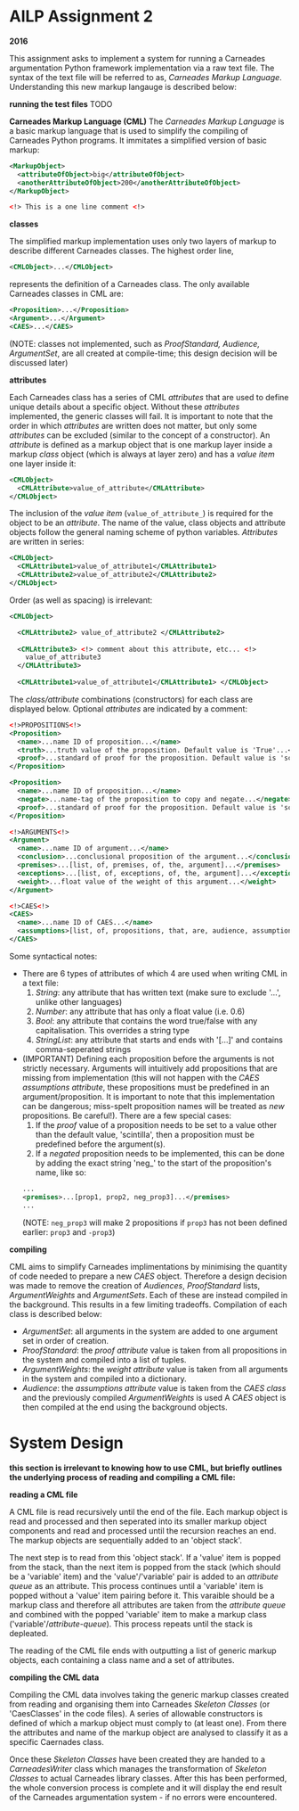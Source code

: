 # AILP Assignment 2
**2016**

This assignment asks to implement a system for running a Carneades argumentation Python framework implementation via a raw text file. The syntax of the text file will be referred to as, _Carneades Markup Language_. Understanding this new markup langauge is described below:

**running the test files**
TODO

**Carneades Markup Language (CML)**
The _Carneades Markup Language_ is a basic markup language that is used to simplify the compiling of Carneades Python programs. It immitates a simplified version of basic markup:

```xml
<MarkupObject>
  <attributeOfObject>big</attributeOfObject>
  <anotherAttributeOfObject>200</anotherAttributeOfObject>
</MarkupObject>

<!> This is a one line comment <!>
```

**classes**

The simplified markup implementation uses only two layers of markup to describe different Carneades classes. The highest order line, 

```xml
<CMLObject>...</CMLObject>
```

represents the definition of a Carneades class. The only available Carneades classes in CML are:

```xml
<Proposition>...</Proposition>
<Argument>...</Argument>
<CAES>...</CAES>
```

(NOTE: classes not implemented, such as _ProofStandard, Audience, ArgumentSet_, are all created at compile-time; this design decision will be discussed later)

**attributes**

Each Carneades class has a series of CML _attributes_ that are used to define unique details about a specific object. Without these _attributes_ implemented, the generic classes will fail. It is important to note that the order in which _attributes_ are written does not matter, but only some _attributes_ can be excluded (similar to the concept of a constructor). An _attribute_ is defined as a markup object that is one markup layer inside a markup _class_ object (which is always at layer zero) and has a _value item_ one layer inside it:

```xml
<CMLObject>
  <CMLAttribute>value_of_attribute</CMLAttribute>
</CMLObject>
```

The inclusion of the _value item_ (```value_of_attribute_```) is required for the object to be an _attribute_. The name of the value, class objects and attribute objects follow the general naming scheme of python variables. _Attributes_ are written in series:

```xml
<CMLObject>
  <CMLAttribute1>value_of_attribute1</CMLAttribute1>
  <CMLAttribute2>value_of_attribute2</CMLAttribute2>
</CMLObject>
```
Order (as well as spacing) is irrelevant:

```xml
<CMLObject>

  <CMLAttribute2> value_of_attribute2 </CMLAttribute2>
  
  <CMLAttribute3> <!> comment about this attribute, etc... <!>
    value_of_attribute3 
  </CMLAttribute3>
  
  <CMLAttribute1>value_of_attribute1</CMLAttribute1> </CMLObject>
```
The _class/attribute_ combinations (constructors) for each class are displayed below. Optional _attributes_ are indicated by a comment: 

```xml
<!>PROPOSITIONS<!>
<Proposition>
  <name>...name ID of proposition...</name>
  <truth>...truth value of the proposition. Default value is 'True'...</truth> <!>optional<!>
  <proof>...standard of proof for the proposition. Default value is 'scintilla'...</proof> <!>optional<!>
</Proposition>

<Proposition>
  <name>...name ID of proposition...</name>
  <negate>...name-tag of the proposition to copy and negate...</negate>
  <proof>...standard of proof for the proposition. Default value is 'scintilla'...</proof> <!>optional<!>
</Proposition>

<!>ARGUMENTS<!>
<Argument>
  <name>...name ID of argument...</name>
  <conclusion>...conclusional proposition of the argument...</conclusion>
  <premises>...[list, of, premises, of, the, argument]...</premises>
  <exceptions>...[list, of, exceptions, of, the, argument]...</exceptions> <!>optional<!>
  <weight>...float value of the weight of this argument...</weight>
</Argument>

<!>CAES<!>
<CAES>
  <name>...name ID of CAES...</name>
  <assumptions>[list, of, propositions, that, are, audience, assumptions]</assumptions>
</CAES>
```
Some syntactical notes:
* There are 6 types of attributes of which 4 are used when writing CML in a text file:
  1. _String_: any attribute that has written text (make sure to exclude '...', unlike other languages)
  2. _Number_: any attribute that has only a float value (i.e. 0.6)
  3. _Bool_: any attribute that contains the word true/false with any capitalisation. This overrides a string type
  4. _StringList_: any attribute that starts and ends with '[...]' and contains comma-seperated strings
* (IMPORTANT) Defining each proposition before the arguments is not strictly necessary. Arguments will intuitively add propositions that are missing from implementation (this will not happen with the _CAES assumptions attribute_, these propositions must be predefined in an argument/proposition. It is important to note that this implementation can be dangerous; miss-spelt proposition names will be treated as _new_ propositions. Be careful!). There are a few special cases:
  1. If the _proof_ value of a proposition needs to be set to a value other than the default value, 'scintilla', then a proposition must be predefined before the argument(s).
  2. If a _negated_ proposition needs to be implemented, this can be done by adding the exact string 'neg\_' to the start of the proposition's name, like so: 
  ```xml
  ...
  <premises>...[prop1, prop2, neg_prop3]...</premises>
  ...
  ```
  (NOTE: ```neg_prop3``` will make 2 propositions if ```prop3``` has not been defined earlier: ```prop3``` and ```-prop3```)

**compiling**

CML aims to simplify Carneades implimentations by minimising the quantity of code needed to prepare a new _CAES_ object. Therefore a design decision was made to remove the creation of _Audiences_, _ProofStandard_ lists, _ArgumentWeights_ and _ArgumentSets_. Each of these are instead compiled in the background. This results in a few limiting tradeoffs. Compilation of each class is described below:
* _ArgumentSet_: all arguments in the system are added to one argument set in order of creation.
* _ProofStandard_: the _proof attribute_ value is taken from all propositions in the system and compiled into a list of tuples.
* _ArgumentWeights_: the _weight attribute_ value is taken from all arguments in the system and compiled into a dictionary.
* _Audience_: the _assumptions attribute_ value is taken from the _CAES class_ and the previously compiled _ArgumentWeights_ is used
A _CAES_ object is then compiled at the end using the background objects.

# System Design

**this section is irrelevant to knowing how to use CML, but briefly outlines the underlying process of reading and compiling a CML file:**

**reading a CML file**

A CML file is read recursively until the end of the file. Each markup object is read and processed and then seperated into its smaller markup object components and read and processed until the recursion reaches an end. The markup objects are sequentially added to an 'object stack'.

The next step is to read from this 'object stack'. If a 'value' item is popped from the stack, than the next item is popped from the stack (which should be a 'variable' item) and the 'value'/'variable' pair is added to an _attribute queue_ as an attribute. This process continues until a 'variable' item is popped without a 'value' item pairing before it. This varaible should be a markup class and therefore all attributes are taken from the _attribute queue_ and combined with the popped 'variable' item to make a markup class ('variable'/_attribute-queue_). This process repeats until the stack is depleated.

The reading of the CML file ends with outputting a list of generic markup objects, each containing a class name and a set of attributes.

**compiling the CML data**

Compiling the CML data involves taking the generic markup classes created from reading and organising them into Carneades _Skeleton Classes_ (or 'CaesClasses' in the code files). A series of allowable constructors is defined of which a markup object must comply to (at least one). From there the attributes and name of the markup object are analysed to classify it as a specific Caernades class.

Once these _Skeleton Classes_ have been created they are handed to a _CarneadesWriter_ class which manages the transformation of _Skeleton Classes_ to actual Carneades library classes. After this has been performed, the whole conversion process is complete and it will display the end result of the Carneades argumentation system - if no errors were encountered.
